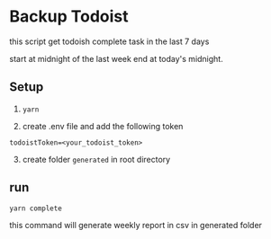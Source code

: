 # Backup Todoist
this script get todoish complete task in the last 7 days

start at midnight of the last week
end at today's midnight. 

## Setup

1. `yarn`

2. create .env file and add the following token

`todoistToken=<your_todoist_token>`

3. create folder `generated` in root directory

## run

`yarn complete`

this command will generate weekly report in csv in generated folder